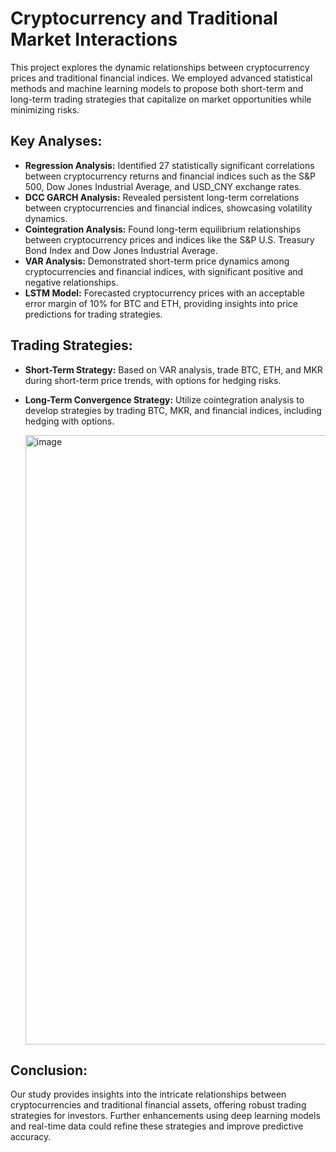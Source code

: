 # Cryptocurrency and Traditional Market Interactions

This project explores the dynamic relationships between cryptocurrency prices and traditional financial indices. We employed advanced statistical methods and machine learning models to propose both short-term and long-term trading strategies that capitalize on market opportunities while minimizing risks.

## Key Analyses:
- **Regression Analysis:** Identified 27 statistically significant correlations between cryptocurrency returns and financial indices such as the S&P 500, Dow Jones Industrial Average, and USD_CNY exchange rates.
- **DCC GARCH Analysis:** Revealed persistent long-term correlations between cryptocurrencies and financial indices, showcasing volatility dynamics.
- **Cointegration Analysis:** Found long-term equilibrium relationships between cryptocurrency prices and indices like the S&P U.S. Treasury Bond Index and Dow Jones Industrial Average.
- **VAR Analysis:** Demonstrated short-term price dynamics among cryptocurrencies and financial indices, with significant positive and negative relationships.
- **LSTM Model:** Forecasted cryptocurrency prices with an acceptable error margin of 10% for BTC and ETH, providing insights into price predictions for trading strategies.

## Trading Strategies:
- **Short-Term Strategy:** Based on VAR analysis, trade BTC, ETH, and MKR during short-term price trends, with options for hedging risks.
- **Long-Term Convergence Strategy:** Utilize cointegration analysis to develop strategies by trading BTC, MKR, and financial indices, including hedging with options.

  <img width="975" alt="image" src="https://github.com/user-attachments/assets/0e6912d0-93d6-4b0f-b540-3c4710764a22">


## Conclusion:
Our study provides insights into the intricate relationships between cryptocurrencies and traditional financial assets, offering robust trading strategies for investors. Further enhancements using deep learning models and real-time data could refine these strategies and improve predictive accuracy.

